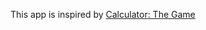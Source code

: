 This app is inspired by [Calculator: The Game](https://play.google.com/store/apps/details?id=com.sm.calculateme&hl=en)


